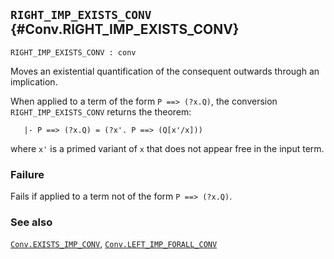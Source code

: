 ## `RIGHT_IMP_EXISTS_CONV` {#Conv.RIGHT_IMP_EXISTS_CONV}


```
RIGHT_IMP_EXISTS_CONV : conv
```



Moves an existential quantification of the consequent outwards through an
implication.


When applied to a term of the form `P ==> (?x.Q)`, the conversion
`RIGHT_IMP_EXISTS_CONV` returns the theorem:
    
       |- P ==> (?x.Q) = (?x'. P ==> (Q[x'/x]))
    
where `x'` is a primed variant of `x` that does not appear free in
the input term.

### Failure

Fails if applied to a term not of the form `P ==> (?x.Q)`.

### See also

[`Conv.EXISTS_IMP_CONV`](#Conv.EXISTS_IMP_CONV), [`Conv.LEFT_IMP_FORALL_CONV`](#Conv.LEFT_IMP_FORALL_CONV)

